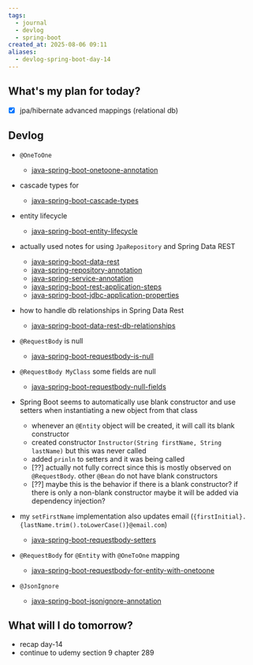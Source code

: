 ```yaml
---
tags:
  - journal
  - devlog
  - spring-boot
created_at: 2025-08-06 09:11
aliases:
  - devlog-spring-boot-day-14
---
```

## What's my plan for today?
- [x] jpa/hibernate advanced mappings (relational db)

## Devlog
- `@OneToOne`
	- [java-spring-boot-onetoone-annotation](../dev/java/spring/java-spring-boot-onetoone-annotation.md)

- cascade types for 
	- [java-spring-boot-cascade-types](../dev/java/spring/java-spring-boot-cascade-types.md)

- entity lifecycle
	- [java-spring-boot-entity-lifecycle](../dev/java/spring/java-spring-boot-entity-lifecycle.md)
	
- actually used notes for using `JpaRepository` and Spring Data REST
	- [java-spring-boot-data-rest](../dev/java/spring/java-spring-boot-data-rest.md)
	- [java-spring-repository-annotation](../dev/java/spring/java-spring-repository-annotation.md)
	- [java-spring-service-annotation](../dev/java/spring/java-spring-service-annotation.md)
	- [java-spring-boot-rest-application-steps](../dev/java/spring/java-spring-boot-rest-application-steps.md)
	- [java-spring-boot-jdbc-application-properties](../dev/java/spring/java-spring-boot-jdbc-application-properties.md)

- how to handle db relationships in Spring Data Rest
	- [java-spring-boot-data-rest-db-relationships](../dev/java/spring/java-spring-boot-data-rest-db-relationships.md)

- `@RequestBody` is null
	- [java-spring-boot-requestbody-is-null](../dev/java/spring/java-spring-boot-requestbody-is-null.md)

- `@RequestBody MyClass` some fields are null
	- [java-spring-boot-requestbody-null-fields](../dev/java/spring/java-spring-boot-requestbody-object-instantiation.md)
	
- Spring Boot seems to automatically use blank constructor and use setters when instantiating a new object from that class
	- whenever an `@Entity` object will be created, it will call its blank constructor
	- created constructor `Instructor(String firstName, String lastName)` but this was never called
	- added `prinln` to setters and it was being called
	- [??] actually not fully correct since this is mostly observed on `@RequestBody`. other `@Bean` do not have blank constructors
	- [??] maybe this is the behavior if there is a blank constructor? if there is only a non-blank constructor maybe it will be added via dependency injection?
	
- my `setFirstName` implementation also updates email (`{firstInitial}.{lastName.trim().toLowerCase()}@email.com`)
	- [java-spring-boot-requestbody-setters](../dev/java/spring/java-spring-boot-requestbody-setters.md)

- `@RequestBody` for `@Entity` with `@OneToOne` mapping
	- [java-spring-boot-requestbody-for-entity-with-onetoone](../dev/java/spring/java-spring-boot-requestbody-for-entity-with-onetoone.md)

- `@JsonIgnore`
	- [java-spring-boot-jsonignore-annotation](../dev/java/spring/java-spring-boot-jsonignore-annotation.md)

## What will I do tomorrow?
- recap day-14
- continue to udemy section 9 chapter 289